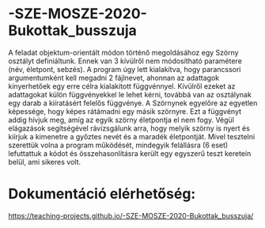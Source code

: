 # -SZE-MOSZE-2020-Bukottak_busszuja

A feladat  objektum-orientált módon történő megoldásához egy Szörny osztályt definiáltunk. Ennek van 3 kívülről nem módosítható paramétere (név, életpont, sebzés). A program úgy lett kialakítva, hogy parancssori argumentumként kell megadni 2 fájlnevet, ahonnan az adattagok kinyerhetőek egy erre célra kialakított függvénnyel. Kívülről ezeket az adattagokat külön függvényekkel le lehet kérni, továbbá van az osztálynak egy darab a kiíratásért felelős függvénye. A Szörnynek egyelőre az egyetlen képessége, hogy képes rátámadni egy másik szörnyre. Ezt a függvényt addig hívjuk meg, amíg az egyik szörny életpontja el nem fogy. Végül elágazások segítségével rávizsgálunk arra, hogy melyik szörny is nyert és kiírjuk a kimenetre a győztes nevét és a maradék életpontját. Mivel tesztelni szerettük volna a program működését, mindegyik felállásra (6 eset) lefuttattuk a kódot és összehasonlításra került egy egyszerű teszt keretein belül, ami sikeres volt.

# Dokumentáció elérhetőség:

https://teaching-projects.github.io/-SZE-MOSZE-2020-Bukottak_busszuja/
